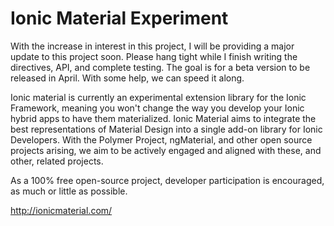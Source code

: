 # Ionic Material Experiment
With the increase in interest in this project, I will be providing a major update to this project soon. Please hang tight while I finish writing the directives, API, and complete testing. The goal is for a beta version to be released in April. With some help, we can speed it along.

Ionic material is currently an experimental extension library for the Ionic Framework, meaning you won't change the way you develop your Ionic hybrid apps to have them materialized. Ionic Material aims to integrate the best representations of Material Design into a single add-on library for Ionic Developers. With the Polymer Project, ngMaterial, and other open source projects arising, we aim to be actively engaged and aligned with these, and other, related projects.

As a 100% free open-source project, developer participation is encouraged, as much or little as possible.

http://ionicmaterial.com/
